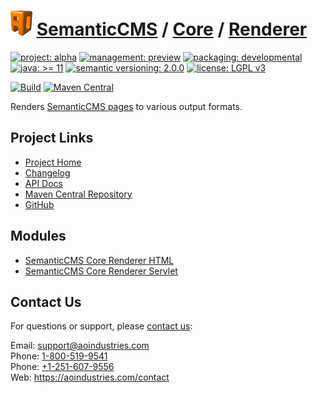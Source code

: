 # [<img src="ao-logo.png" alt="AO Logo" width="35" height="40">](https://github.com/aoindustries) [SemanticCMS](https://github.com/aoindustries/semanticcms) / [Core](https://github.com/aoindustries/semanticcms-core) / [Renderer](https://github.com/aoindustries/semanticcms-core-renderer)

[![project: alpha](https://semanticcms.com/ao-badges/project-alpha.svg)](https://aoindustries.com/life-cycle#project-alpha)
[![management: preview](https://semanticcms.com/ao-badges/management-preview.svg)](https://aoindustries.com/life-cycle#management-preview)
[![packaging: developmental](https://semanticcms.com/ao-badges/packaging-developmental.svg)](https://aoindustries.com/life-cycle#packaging-developmental)  
[![java: &gt;= 11](https://semanticcms.com/ao-badges/java-11.svg)](https://docs.oracle.com/en/java/javase/11/docs/api/)
[![semantic versioning: 2.0.0](https://semanticcms.com/ao-badges/semver-2.0.0.svg)](http://semver.org/spec/v2.0.0.html)
[![license: LGPL v3](https://semanticcms.com/ao-badges/license-lgpl-3.0.svg)](https://www.gnu.org/licenses/lgpl-3.0)

[![Build](https://github.com/aoindustries/semanticcms-core-renderer/workflows/Build/badge.svg?branch=master)](https://github.com/aoindustries/semanticcms-core-renderer/actions?query=workflow%3ABuild)
[![Maven Central](https://maven-badges.herokuapp.com/maven-central/com.semanticcms/semanticcms-core-renderer/badge.svg)](https://maven-badges.herokuapp.com/maven-central/com.semanticcms/semanticcms-core-renderer)

Renders [SemanticCMS pages](https://github.com/aoindustries/semanticcms-core-pages) to various output formats.

## Project Links
* [Project Home](https://semanticcms.com/core/renderer/)
* [Changelog](https://semanticcms.com/core/renderer/changelog)
* [API Docs](https://semanticcms.com/core/renderer/apidocs/)
* [Maven Central Repository](https://search.maven.org/artifact/com.semanticcms/semanticcms-core-renderer)
* [GitHub](https://github.com/aoindustries/semanticcms-core-renderer)

## Modules
* [SemanticCMS Core Renderer HTML](https://github.com/aoindustries/semanticcms-core-renderer-html)
* [SemanticCMS Core Renderer Servlet](https://github.com/aoindustries/semanticcms-core-renderer-servlet)

## Contact Us
For questions or support, please [contact us](https://aoindustries.com/contact):

Email: [support@aoindustries.com](mailto:support@aoindustries.com)  
Phone: [1-800-519-9541](tel:1-800-519-9541)  
Phone: [+1-251-607-9556](tel:+1-251-607-9556)  
Web: https://aoindustries.com/contact
